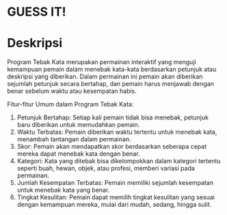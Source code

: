 # GUESS IT! 

# Deskripsi
Program Tebak Kata merupakan permainan interaktif yang menguji kemampuan pemain dalam menebak kata-kata berdasarkan petunjuk atau deskripsi yang diberikan. Dalam permainan ini pemain akan diberikan sejumlah petunjuk secara bertahap, dan pemain harus menjawab dengan benar sebelum waktu atau kesempatan habis.

Fitur-fitur Umum dalam Program Tebak Kata:

1. Petunjuk Bertahap: Setiap kali pemain tidak bisa menebak, petunjuk baru diberikan untuk memudahkan pemain.
2. Waktu Terbatas: Pemain diberikan waktu tertentu untuk menebak kata, menambah tantangan dalam permainan.
3. Skor: Pemain akan mendapatkan skor berdasarkan seberapa cepat mereka dapat menebak kata dengan benar.
4. Kategori: Kata yang ditebak bisa dikelompokkan dalam kategori tertentu seperti buah, hewan, objek, atau profesi, memberi variasi pada permainan.
5. Jumlah Kesempatan Terbatas: Pemain memiliki sejumlah kesempatan untuk menebak kata yang benar.
6. Tingkat Kesulitan: Pemain dapat memilih tingkat kesulitan yang sesuai dengan kemampuan mereka, mulai dari mudah, sedang, hingga sulit. 
